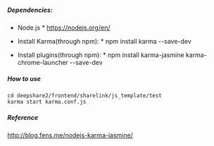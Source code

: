##### Dependencies: 

* Node.js
	   * https://nodejs.org/en/

* Install Karma(through npm):
	   * npm install karma --save-dev

* Install plugins(through npm):
	   * npm install karma-jasmine karma-chrome-launcher --save-dev


##### How to use

	cd deepshare2/frontend/sharelink/js_template/test
	karma start karma.conf.js


##### Reference
http://blog.fens.me/nodejs-karma-jasmine/
